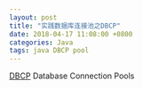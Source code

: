 ```yaml
---
layout: post
title: "实践数据库连接池之DBCP"
date: 2018-04-17 11:08:00 +0800
categories: Java
tags: java DBCP pool
---
```


[DBCP](http://commons.apache.org/proper/commons-dbcp/) Database Connection Pools